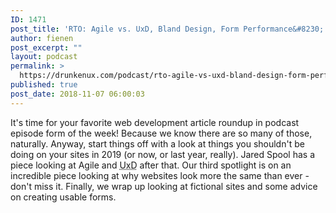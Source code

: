 ```yaml
---
ID: 1471
post_title: 'RTO: Agile vs. UxD, Bland Design, Form Performance&#8230;'
author: fienen
post_excerpt: ""
layout: podcast
permalink: >
  https://drunkenux.com/podcast/rto-agile-vs-uxd-bland-design-form-performance/
published: true
post_date: 2018-11-07 06:00:03
---
```

<!-- wp:paragraph -->
<p>It's time for your favorite web development article roundup in podcast episode form of the week! Because we know there are so many of those, naturally. Anyway, start things off with a look at things you shouldn't be doing on your sites in 2019 (or now, or last year, really). Jared Spool has a piece looking at Agile and <abbr title="user experience design">UxD</abbr> after that. Our third spotlight is on an incredible piece looking at why websites look more the same than ever - don't miss it. Finally, we wrap up looking at fictional sites and some advice on creating usable forms.</p>
<!-- /wp:paragraph -->